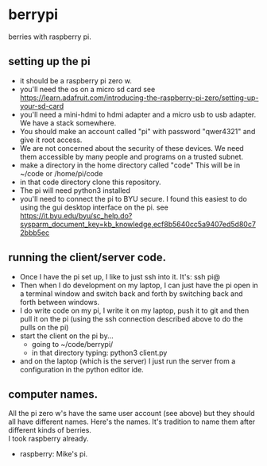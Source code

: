 # berrypi
berries with raspberry pi. 

## setting up the pi
* it should be a raspberry pi zero w.  
* you'll need the os on a micro sd card see https://learn.adafruit.com/introducing-the-raspberry-pi-zero/setting-up-your-sd-card
* you'll need a mini-hdmi to hdmi adapter and a micro usb to usb adapter.  We have a stack somewhere.  
* You should make an account called "pi" with password "qwer4321" and give it root access. 
* We are not concerned about the security of these devices.  We need them accessible by many people and programs on a trusted subnet.  
* make a directory in the home directory called "code"  This will be in ~/code or /home/pi/code
* in that code directory clone this repository. 
* The pi will need python3 installed 
* you'll need to connect the pi to BYU secure.  I found this easiest to do using the gui desktop interface on the pi.  see https://it.byu.edu/byu/sc_help.do?sysparm_document_key=kb_knowledge,ecf8b5640cc5a9407ed5d80c72bbb5ec

## running the client/server code. 
* Once I have the pi set up, I like to just ssh into it.  It's:  ssh pi@<name of pi computer> 
* Then when I do development on my laptop, I can just have the pi open in a terminal window and switch back and forth by switching back and forth between windows. 
* I do write code on my pi, I write it on my laptop, push it to git and then pull it on the pi (using the ssh connection described above to do the pulls on the pi)
* start the client on the pi by... 
  * going to ~/code/berrypi/ 
  * in that directory typing:  python3 client.py
* and on the laptop (which is the server) I just run the server from a configuration in the python editor ide. 

## computer names. 
All the pi zero w's have the same user account (see above) but they should all have different names.  Here's the names. 
It's tradition to name them after different kinds of berries.  
I took raspberry already.  
* raspberry:  Mike's pi.  
